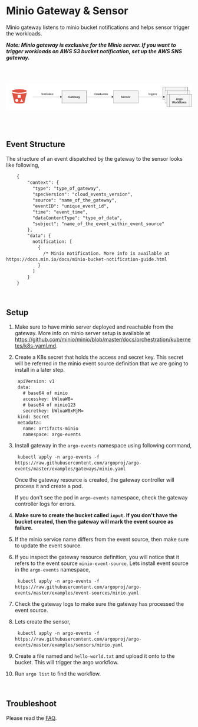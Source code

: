 # Minio Gateway & Sensor

Minio gateway listens to minio bucket notifications and helps sensor trigger the workloads.

**_Note: Minio gateway is exclusive for the Minio server. If you want to trigger workloads on AWS S3 bucket notification,
set up the AWS SNS gateway._**

<br/>
<br/>

<p align="center">
  <img src="https://github.com/argoproj/argo-events/blob/docs-gateway-setup/docs/assets/minio-setup.png?raw=true" alt="Minio Setup"/>
</p>

<br/>
<br/>

## Event Structure
The structure of an event dispatched by the gateway to the sensor looks like following,

        {
            "context": {
              "type": "type_of_gateway",
              "specVersion": "cloud_events_version",
              "source": "name_of_the_gateway",
              "eventID": "unique_event_id",
              "time": "event_time",
              "dataContentType": "type_of_data",
              "subject": "name_of_the_event_within_event_source"
            },
            "data": {
              notification: [
                {
                  /* Minio notification. More info is available at https://docs.min.io/docs/minio-bucket-notification-guide.html
                }
              ]
            }
        }

<br/>

## Setup

1. Make sure to have minio server deployed and reachable from the gateway. More info on minio server setup 
is available at https://github.com/minio/minio/blob/master/docs/orchestration/kubernetes/k8s-yaml.md.

2. Create a K8s secret that holds the access and secret key. This secret will be referred in the minio event source definition that we are going to install in a later step.

        apiVersion: v1
        data:
          # base64 of minio
          accesskey: bWluaW8=
          # base64 of minio123
          secretkey: bWluaW8xMjM=
        kind: Secret
        metadata:
          name: artifacts-minio
          namespace: argo-events

2. Install gateway in the `argo-events` namespace using following command,

        kubectl apply -n argo-events -f https://raw.githubusercontent.com/argoproj/argo-events/master/examples/gateways/minio.yaml

   Once the gateway resource is created, the gateway controller will process it and create a pod.
   
   If you don't see the pod in `argo-events` namespace, check the gateway controller logs
   for errors.

3. **Make sure to create the bucket called `input`. If you don't have the bucket created, then the gateway will mark the event source as failure.**

4. If the minio service name differs from the event source, then make sure to update the event source.

5. If you inspect the gateway resource definition, you will notice that it refers to the event source `minio-event-source`. Lets install event source in the `argo-events` namespace,

        kubectl apply -n argo-events -f https://raw.githubusercontent.com/argoproj/argo-events/master/examples/event-sources/minio.yaml
   
6. Check the gateway logs to make sure the gateway has processed the event source.

7. Lets create the sensor,
   
        kubectl apply -n argo-events -f https://raw.githubusercontent.com/argoproj/argo-events/master/examples/sensors/minio.yaml   

8. Create a file named and `hello-world.txt` and upload it onto to the bucket. This will trigger the argo workflow.

9. Run `argo list` to find the workflow.

<br/>

## Troubleshoot
Please read the [FAQ](https://argoproj.github.io/argo-events/faq/).
